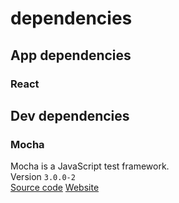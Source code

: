 # dependencies


## App dependencies

### React

###


## Dev dependencies

### Mocha
Mocha is a JavaScript test framework.  
Version `3.0.0-2`  
[Source code](https://github.com/mochajs/mocha/)
[Website](https://mochajs.org/)
